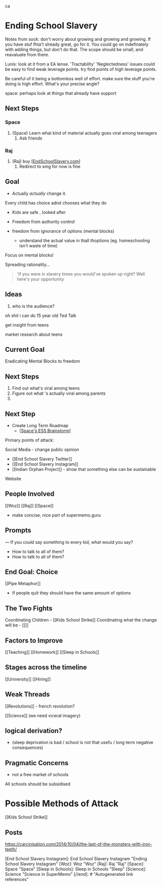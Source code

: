 ca
# Ending School Slavery

Notes from sock: don't worry about growing and growing and growing. If you have stuf fhta't slready great, go for it. You could go on indefinately with adding things, but don't do that. The scope should be small, and reavaluate from there. 

Lunis: look at it from a EA lense. 'Tractability' 'Neglectedness' issues
could be easy to find weak leverage points. try find points of high leverage points. 

Be careful of it being a bottomless well of effort. make sure the stuff you're doing is high effort. What's your precise angle?

space: perhaps look at things that already have support

## Next Steps
### Space
1. (Space) Learn what kind of material actually goes viral among teenagers
	1. Ask friends
### Raj
1. (Raj) buy [[EndSchoolSlavery.com]]
   1. Redirect to smg for now is fine

## Goal
- Actually *actually* change it.


Every child has choice adnd chooses what they do
- Kids are safe , looked after

- Freedom from authority control

- freedom from ignorance of options (mental blocks)
	- understand the actual value in thall thoptions (eg. homeschooling isn't waste of time)

Focus on mental blocks!

Spreading rationality...
> 'if you were in slavery times you would've spoken up right? Well here's your opportunity

## Ideas
1. who is the audience?

oh shit i can do 15 year old Ted Talk

get insight from teens

market research about teens


## Current Goal
Eradicating Mental Blocks to freedom
## Next Steps
1. Find out what's viral among teens
2. Figure out what 's actually viral among parents
3. 











## Next Step
- Create Long Term Roadmap
	- [[Space's ESS Brainstorm]]


Primary points of attack:
 



Social Media - change public opinion
- [[End School Slavery Twitter]]
- [[End School Slavery Instagram]]
- [[Indian Orphan Project]] - show that something else can be sustainable

Website

## People Involved
[[Woz]]
[[Raj]]
[[Space]]


- make concise, nice part of supermemo.guru


 ## Prompts 
— If you could say something to every kid, what would you say?
- How to talk to all of them?
- How to talk to all of them?



## End Goal: Choice
[[Pipe Metaphor]]

- If people quit they should have the same amount of options






## The Two Fights
Coordinating Children - [[Kids School Strike]]
Coordinating what the change will be - [[]]






## Factors to Improve
[[Teaching]]
[[Homework]]
[[Sleep in Schools]]



## Stages across the timeline

[[University]]
[[Hiring]]





## Weak Threads
[[Revolutions]]
	- french revolution?
	
[[Science]]
(we need viceral imagery)
##  logical derivation? 

- (sleep deprivation is bad / school is not that usefu / long term negative consequences)


## Pragmatic Concerns
- not a free market of schools


All schools should be subsidised


# Possible Methods of Attack
[[Kids School Strike]]


## Posts

https://carcinisation.com/2014/10/04/the-last-of-the-monsters-with-iron-teeth/

[//begin]: # "Autogenerated link references for markdown compatibility"
[EndSchoolSlavery.com]: endschoolslaverycom "EndSchoolSlavery.com"
[Space's ESS Brainstorm]: spaces-ess-brainstorm "Space's ESS Brainstorm"
[End School Slavery Instagram]: End School Slavery Instagram "Ending School Slavery Instagram"
[Woz]: Woz "Woz"
[Raj]: Raj "Raj"
[Space]: Space "Space"
[Sleep in Schools]: Sleep in Schools "Sleep"
[Science]: Science "Science in SuperMemo"
[//end]: # "Autogenerated link references"
